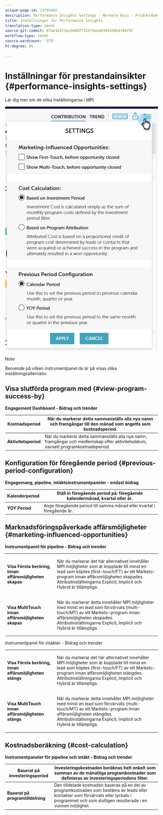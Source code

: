 ```yaml
---
unique-page-id: 13795492
description: Performance Insights Settings - Marketo Docs - Produktdokumentation
title: Inställningar för Performance Insights
translation-type: tm+mt
source-git-commit: 07ae1b3f3ee3e9d7f35373eea039d336bd786f97
workflow-type: tm+mt
source-wordcount: '373'
ht-degree: 0%

---
```



# Inställningar för prestandainsikter {#performance-insights-settings}

Lär dig mer om de olika inställningarna i MPI.

![](assets/1-3.png)

>[!NOTE]
>
>Beroende på vilken instrumentpanel du är på visas olika inställningsalternativ.

## Visa slutförda program med {#view-program-success-by}

**Engagement Dashboard - Bidrag och trender**

| **Kostnadsperiod** | När du markerar detta sammanställs alla nya namn och framgångar till den månad som angetts som kostnadsperiod. |
|---|---|
| **Aktivitetsperiod** | När du markerar detta sammanställs alla nya namn, framgångar och medlemskap efter aktivitetsdatum, oavsett programkostnadsperiod. |

## Konfiguration för föregående period {#previous-period-configuration}

**Engagemang, pipeline, intäktsinstrumentpaneler - endast bidrag**

| **Kalenderperiod** | Ställ in föregående period på: föregående kalendermånad, kvartal eller år. |
|---|---|
| **YOY Period** | Ange föregående period till samma månad eller kvartal i föregående år. |

## Marknadsföringspåverkade affärsmöjligheter {#marketing-influenced-opportunities}

**Instrumentpanel för pipeline - Bidrag och trender**

<table> 
 <tbody> 
  <tr> 
   <td><strong>Visa Första beröring, innan affärsmöjligheten skapas</strong></td> 
   <td><p>När du markerar det här alternativet innehåller MPI möjligheter som är kopplade till minst en lead som köptes (first-touch/FT) av ett Marketo-program innan affärsmöjligheten skapades. Attributinställningarna Explicit, Implicit och Hybrid är tillämpliga.</p></td> 
  </tr> 
  <tr> 
   <td><strong>Visa MultiTouch innan affärsmöjligheten skapas</strong></td> 
   <td><p>När du markerar detta innehåller MPI möjligheter med minst en lead som förvärvats (multi-touch/MT) av ett Marketo-program innan affärsmöjligheten skapades. Attributinställningarna Explicit, Implicit och Hybrid är tillämpliga.</p></td> 
  </tr> 
 </tbody> 
</table>

Instrumentpanel för intäkter - Bidrag och trender

<table> 
 <tbody> 
  <tr> 
   <td><strong>Visa Första beröring, innan affärsmöjligheten stängs</strong></td> 
   <td><p>När du markerar det här alternativet innehåller MPI möjligheter som är kopplade till minst en lead som köptes (first-touch/FT) av ett Marketo-program innan affärsmöjligheten stängdes. Attributinställningarna Explicit, Implicit och Hybrid är tillämpliga.</p></td> 
  </tr> 
  <tr> 
   <td><strong>Visa MultiTouch innan affärsmöjligheten stängs</strong></td> 
   <td><p>När du markerar detta innehåller MPI möjligheter med minst en lead som förvärvats (multi-touch/MT) av ett Marketo-program innan affärsmöjligheten stängdes. Attributinställningarna Explicit, Implicit och Hybrid är tillämpliga.</p></td> 
  </tr> 
 </tbody> 
</table>

## Kostnadsberäkning {#cost-calculation}

**Instrumentpaneler för pipeline och intäkt - Bidrag och trender**

| **Baserat på investeringsperiod** | Investeringskostnaden beräknas helt enkelt som summan av de månatliga programkostnader som definieras av investeringsperiodens filter. |
|---|---|
| **Baserat på programtilldelning** | Den tilldelade kostnaden baseras på en del av programkostnaden som bestäms av leads eller kontakter som förvärvats eller lyckats i programmet och som slutligen resulterade i en vunnen möjlighet. |

